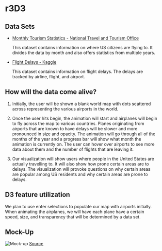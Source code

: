 # r3D3

## Data Sets

 * [Monthly Tourism Statistics - National Travel and Tourism Office](https://travel.trade.gov/research/monthly/departures/)
   
   This dataset contains information on where US citizens are flying to.
   It divides the data by month and also offers statistics from multiple years.

 * [Flight Delays - Kaggle](https://www.kaggle.com/usdot/flight-delays/data)
 
   This dataset contains information on flight delays.
   The delays are tracked by airline, flight, and airport.

## How will the data come alive?

  1. Initially, the user will be shown a blank world map
     with dots scattered across representing the various airports in the world.
  
  2. Once the user hits begin, the animation will start and
     airplanes will begin to fly across the map to various countries.
     Planes originating from airports that are known to have delays
     will be slower and more pronounced in size and opacity.
     The animation will go through all of the months of the year and
     a progress bar will show what month the animation is currently on.
     The user can hover over airports to see more data about them and
     the number of flights that are leaving it.
  
  3. Our visualization will show users where people in the United States
     are actually travelling to. It will also show how prone certain areas are to delays.
     The visualization will provoke questions on why certain areas are popular
     among US residents and why certain areas are prone to delays.

## D3 feature utilization

   We plan to use enter selections to populate our map with airports initially.
   When animating the airplanes, we will have each plane have
   a certain speed, size, and transparency that will be determined by a data set.

## Mock-Up

![Mock-up](http://geoawesomeness.com/wp-content/uploads/2015/11/US-Flights.jpg)
[Source](http://googletrends.github.io/iframe-scaffolder/#/s/01fJ5Q)
